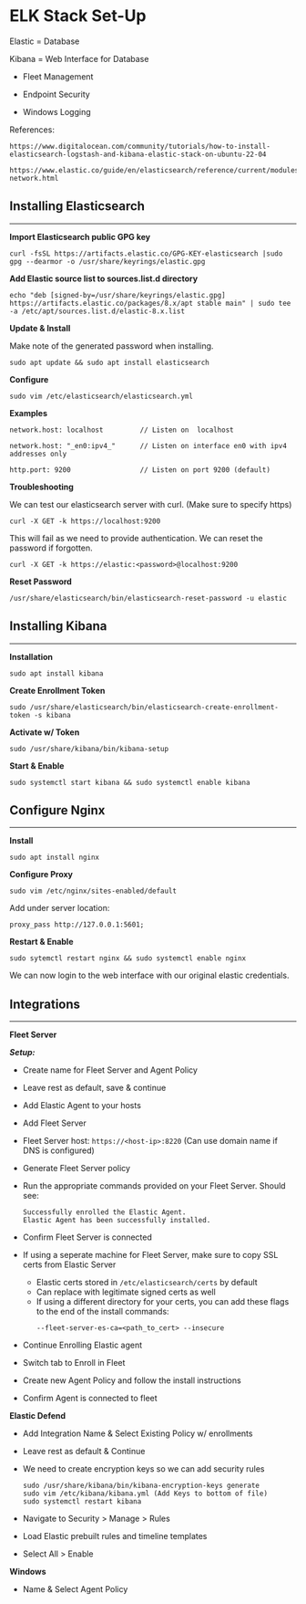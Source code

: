 # ELK Stack Set-Up

Elastic = Database

Kibana = Web Interface for Database

- Fleet Management

- Endpoint Security

- Windows Logging


References:

```
https://www.digitalocean.com/community/tutorials/how-to-install-elasticsearch-logstash-and-kibana-elastic-stack-on-ubuntu-22-04

https://www.elastic.co/guide/en/elasticsearch/reference/current/modules-network.html
```

## Installing Elasticsearch
_____

__Import Elasticsearch public GPG key__

```
curl -fsSL https://artifacts.elastic.co/GPG-KEY-elasticsearch |sudo gpg --dearmor -o /usr/share/keyrings/elastic.gpg
```

__Add Elastic source list to sources.list.d directory__

```
echo "deb [signed-by=/usr/share/keyrings/elastic.gpg] https://artifacts.elastic.co/packages/8.x/apt stable main" | sudo tee -a /etc/apt/sources.list.d/elastic-8.x.list
```

__Update & Install__

Make note of the generated password when installing.

```
sudo apt update && sudo apt install elasticsearch
```

__Configure__

```
sudo vim /etc/elasticsearch/elasticsearch.yml
```

__Examples__
```
network.host: localhost         // Listen on  localhost

network.host: "_en0:ipv4_"      // Listen on interface en0 with ipv4 addresses only

http.port: 9200                 // Listen on port 9200 (default)
```


__Troubleshooting__

We can test our elasticsearch server with curl. (Make sure to specify https)

```
curl -X GET -k https://localhost:9200
```

This will fail as we need to provide authentication. We can reset the password if forgotten.

```
curl -X GET -k https://elastic:<password>@localhost:9200
```

__Reset Password__

```
/usr/share/elasticsearch/bin/elasticsearch-reset-password -u elastic
```

## Installing Kibana
___

__Installation__

```
sudo apt install kibana
```

__Create Enrollment Token__

```
sudo /usr/share/elasticsearch/bin/elasticsearch-create-enrollment-token -s kibana
```

__Activate w/ Token__

```
sudo /usr/share/kibana/bin/kibana-setup
```

__Start & Enable__

```
sudo systemctl start kibana && sudo systemctl enable kibana
```

## Configure Nginx
___

__Install__

```
sudo apt install nginx
```

__Configure Proxy__

```
sudo vim /etc/nginx/sites-enabled/default
```

Add under server location:

```
proxy_pass http://127.0.0.1:5601;
```

__Restart & Enable__

```
sudo sytemctl restart nginx && sudo systemctl enable nginx
```

We can now login to the web interface with our original elastic credentials.

## Integrations
___

__Fleet Server__

*__Setup:__*

- Create name for Fleet Server and Agent Policy

- Leave rest as default, save & continue

- Add Elastic Agent to your hosts

- Add Fleet Server

- Fleet Server host: `https://<host-ip>:8220`     (Can use domain name if DNS is configured)

- Generate Fleet Server policy

- Run the appropriate commands provided on your Fleet Server. Should see:

    ```
    Successfully enrolled the Elastic Agent.
    Elastic Agent has been successfully installed.
    ```

- Confirm Fleet Server is connected

- If using a seperate machine for Fleet Server, make sure to copy SSL certs from Elastic Server

    - Elastic certs stored in `/etc/elasticsearch/certs` by default
    - Can replace with legitimate signed certs as well
    - If using a different directory for your certs, you can add these flags to the end of the install commands:
        ```
        --fleet-server-es-ca=<path_to_cert> --insecure
        ```
    

- Continue Enrolling Elastic agent

- Switch tab to Enroll in Fleet

- Create new Agent Policy and follow the install instructions

- Confirm Agent is connected to fleet

__Elastic Defend__

- Add Integration Name & Select Existing Policy w/ enrollments

- Leave rest as default & Continue

- We need to create encryption keys so we can add security rules
    ```
    sudo /usr/share/kibana/bin/kibana-encryption-keys generate
    sudo vim /etc/kibana/kibana.yml (Add Keys to bottom of file)
    sudo systemctl restart kibana
    ```

- Navigate to Security > Manage > Rules

- Load Elastic prebuilt rules and timeline templates

- Select All > Enable

__Windows__

- Name & Select Agent Policy
